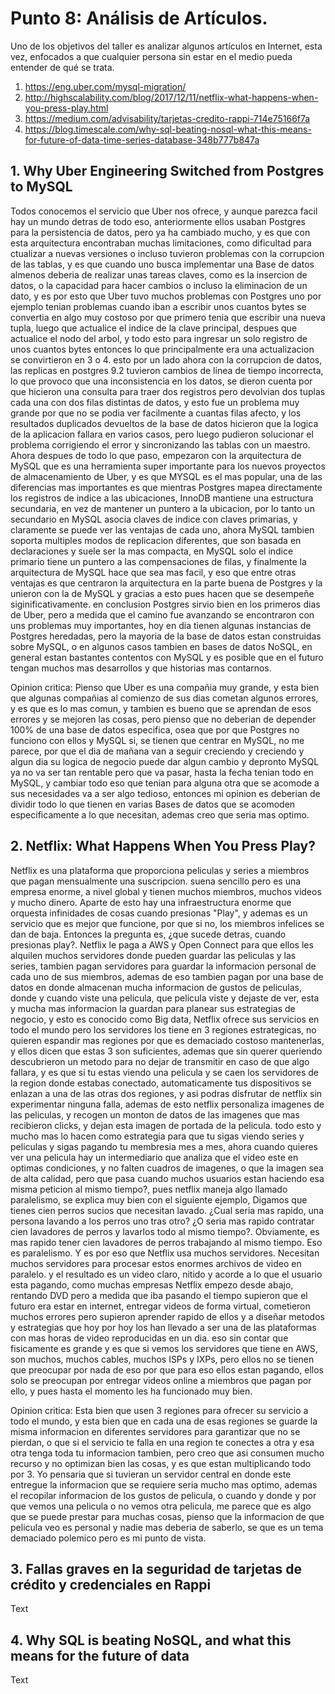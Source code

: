 ﻿# Punto 8: Análisis de Artículos.  

Uno de los objetivos del taller es analizar algunos artículos en Internet, esta vez, enfocados a que cualquier persona sin estar en el medio pueda entender de qué se trata. 

1.	https://eng.uber.com/mysql-migration/  
2.	http://highscalability.com/blog/2017/12/11/netflix-what-happens-when-you-press-play.html
3.	https://medium.com/advisability/tarjetas-credito-rappi-714e75166f7a
4.	https://blog.timescale.com/why-sql-beating-nosql-what-this-means-for-future-of-data-time-series-database-348b777b847a

## 1.	Why Uber Engineering Switched from Postgres to MySQL

Todos conocemos el servicio que Uber nos ofrece, y aunque parezca facil hay un mundo detras de todo eso, anteriormente ellos usaban Postgres para la persistencia de datos, pero ya ha cambiado mucho, y es que con esta arquitectura encontraban muchas limitaciones, como dificultad para ctualizar a nuevas versiones o incluso tuvieron problemas con la corrupcion de las tablas, y es que cuando uno busca implementar una Base de datos almenos deberia de realizar unas tareas claves, como es la insercion de datos, o la capacidad para hacer cambios o incluso la eliminacion de un dato, y es por esto que Uber tuvo muchos problemas con Postgres uno por ejemplo tenian problemas cuando iban a escribir unos cuantos bytes se convertia en algo muy costoso por que primero tenia que escribir una nueva tupla, luego que actualice el indice de la clave principal, despues que actualice el nodo del arbol,  y todo esto para ingresar un solo registro de unos cuantos bytes entonces lo que principalmente era una actualizacion se convirtieron en 3 o 4. esto por un lado ahora con la corrupcion de datos, las replicas en postgres 9.2 tuvieron cambios de linea de tiempo incorrecta, lo que provoco que una inconsistencia en los datos, se dieron cuenta por que hicieron una consulta para traer dos registros pero devolvian dos tuplas cada una con dos filas distintas de datos, y esto fue un problema muy grande por que no se podia ver facilmente a cuantas filas afecto, y los resultados duplicados devueltos de la base de datos hicieron que la logica de la aplicacion fallara en varios casos, pero luego pudieron solucionar el problema corrigiendo el error y sincronizando las tablas con un maestro. Ahora despues de todo lo que paso, empezaron con la arquitectura de MySQL que es una herramienta super importante para los nuevos proyectos de almacenamiento de Uber, y es que MYSQL es el mas popular, una de las diferencias mas importantes es que mientras Postgres mapea directamente los registros de indice a las ubicaciones, InnoDB mantiene una estructura secundaria, en vez de mantener un puntero a la ubicacion, por lo tanto un secundario en MySQL asocia claves de indice con claves primarias, y claramente se puede ver las ventajas de cada uno, ahora MySQL tambien soporta multiples modos de replicacion diferentes, que son basada en declaraciones y suele ser la mas compacta, en MySQL solo el indice primario tiene un puntero a las compensaciones de filas, y finalmente la arquitectura de MySQL hace que sea mas facil, y eso que entre otras ventajas es que centraron la arquitectura en la parte buena de Postgres y la unieron con la de MySQL y gracias a esto pues hacen que se desempeñe siginificativamente. en conclusion Postgres sirvio bien en los primeros dias de Uber, pero a medida que el camino fue avanzando se encontraron con uns problemas muy importantes, hoy en dia tienen algunas instancias de Postgres heredadas, pero la mayoria de la base de datos estan construidas sobre MySQL, o en algunos casos tambien en bases de datos NoSQL, en general estan bastantes contentos con MySQL y es posible que en el futuro tengan muchos mas desarrollos y que historias mas contarnos.



Opinion critica: 
Pienso que Uber es una compañia muy grande, y esta bien que algunas compañias al comienzo de sus dias cometan algunos errores, y es que es lo mas comun, y tambien es bueno que se aprendan de esos errores y se mejoren las cosas, pero pienso que no deberian de depender 100% de una base de datos especifica, osea que por que Postgres no funciono con ellos y MySQL si, se tienen que centrar en MySQL, no me parece, por que el dia de mañana van a seguir creciendo y creciendo y algun dia su logica de negocio puede dar algun cambio y depronto MySQL ya no va ser tan rentable pero que va pasar, hasta la fecha tenian todo en MySQL, y cambiar todo eso que tenian para alguna otra que se acomode a sus necesidades va a ser algo tedioso, entonces mi opinion es deberian de dividir todo lo que tienen en varias Bases de datos que se acomoden especificamente a lo que necesitan, ademas creo que seria mas optimo.


## 2.	Netflix: What Happens When You Press Play?

Netflix es una plataforma que proporciona peliculas y series a miembros que pagan mensualmente una suscripcion. suena sencillo pero es una empresa enorme, a nivel global y tienen muchos miembros, muchos videos y mucho dinero. Aparte de esto hay una infraestructura enorme que orquesta infinidades de cosas cuando presionas "Play", y ademas es un servicio que es mejor que funcione, por que si no, los miembros infelices se dan de baja. Entonces la pregunta es, ¿que sucede detras, cuando presionas play?. Netflix le paga a AWS y Open Connect para que ellos les alquilen muchos servidores donde pueden guardar las peliculas y las series, tambien pagan servidores para guardar la informacion personal de cada uno de sus miembros, ademas de eso tambien pagan por una base de datos en donde almacenan mucha informacion de gustos de peliculas, donde y cuando viste una pelicula, que pelicula viste y dejaste de ver, esta y mucha mas informacion la guardan para planear sus estrategias de negocio, y esto es conocido como Big data, Netflix ofrece sus servicios en todo el mundo pero los servidores los tiene en 3 regiones estrategicas, no quieren espandir mas regiones por que es demaciado costoso mantenerlas, y ellos dicen que estas 3 son suficientes, ademas que sin querer queriendo descubrieron un metodo para no dejar de transmitir en caso de que algo fallara, y es que si tu estas viendo una pelicula y se caen los servidores de la region donde estabas conectado, automaticamente tus dispositivos se enlazan a una de las otras dos regiones, y asi podras disfrutar de netflix sin experimentar ninguna falla, ademas de esto netflix personaliza imagenes de las peliculas, y recogen un monton de datos de las imagenes que mas recibieron clicks, y dejan esta imagen de portada de la pelicula. todo esto y mucho mas lo hacen como estrategia para que tu sigas viendo series y peliculas y sigas pagando tu membresia mes a mes, ahora cuando quieres ver una pelicula hay un intermediario que analiza que el video este en optimas condiciones, y no falten cuadros de imagenes, o que la imagen sea de alta calidad, pero que pasa cuando muchos usuarios estan haciendo esa misma peticion al mismo tiempo?, pues netflix maneja algo llamado paralelismo, se explica muy bien con el siguiente ejemplo, Digamos que tienes cien perros sucios que necesitan lavado. ¿Cual seria mas rapido, una persona lavando a los perros uno tras otro? ¿O seria mas rapido contratar cien lavadores de perros y lavarlos todo al mismo tiempo?. Obviamente, es mas rapido tener cien lavadores de perros trabajando al mismo tiempo. Eso es paralelismo. Y es por eso que Netflix usa muchos servidores. Necesitan muchos servidores para procesar estos enormes archivos de video en paralelo. y el resultado es un video claro, nitido y acorde a lo que el usuario esta pagando, como muchas empresas Netflix empezo desde abajo, rentando DVD pero a medida que iba pasando el tiempo supieron que el futuro era estar en internet, entregar videos de forma virtual, cometieron muchos errores pero supieron aprender rapido de ellos y a diseñar metodos y estrategias que hoy por hoy los han llevado a ser una de las plataformas con mas horas de video reproducidas en un dia. eso sin contar que fisicamente es grande y es que si vemos los servidores que tiene en AWS, son muchos, muchos cables, muchos ISPs y IXPs, pero ellos no se tienen que preocupar por nada de eso por que para eso ellos estan pagando, ellos solo se preocupan por entregar videos online a miembros que pagan por ello, y pues hasta el momento les ha funcionado muy bien.

Opinion critica: Esta bien que usen 3 regiones para ofrecer su servicio a todo el mundo, y esta bien que en cada una de esas regiones se guarde la misma informacion en diferentes servidores para garantizar que no se pierdan, o que si el servicio te falla en una region te conectes a otra y esa otra tenga toda tu informacion tambien, pero creo que asi consumen mucho recurso y no optimizan bien las cosas, y es que estan multiplicando todo por 3. Yo pensaria que si tuvieran un servidor central en donde este entregue la informacion que se requiere seria mucho mas optimo, ademas el recopilar informacion de los gustos de pelicula, o cuando y donde y por que vemos una pelicula o no vemos otra pelicula, me parece que es algo que se puede prestar para muchas cosas, pienso que la informacion de que pelicula veo es personal y nadie mas deberia de saberlo, se que es un tema demaciado polemico pero es mi punto de vista.


## 3.	Fallas graves en la seguridad de tarjetas de crédito y credenciales en Rappi

Text

## 4.	Why SQL is beating NoSQL, and what this means for the future of data

Text
